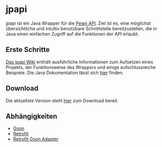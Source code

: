 # jpapi
jpapi ist ein Java Wrapper für die [Pewn API](http://pewn.de/papi/). Ziel ist es, eine möglichst übersichtliche und intuitiv benutzbare Schnittstelle bereitzustellen, die in Java einen einfachen Zugriff auf die Funktionen der API erlaubt.

## Erste Schritte
[Das jpapi Wiki](https://github.com/crykn/jpapi/wiki) enthält ausführliche Informationen zum Aufsetzen eines Projekts, der Funktionsweise des Wrappers und einige aufschlussreiche Beispiele. Die Java Dokumentation lässt sich [hier](http://crykn.github.io/jpapi-javadoc/) finden.

## Download
Die aktuellste Version steht [hier](https://github.com/crykn/jpapi/releases/) zum Download bereit.

## Abhängigkeiten
* [Gson](http://mvnrepository.com/artifact/com.google.code.gson/gson/2.8.2)
* [Retrofit](http://mvnrepository.com/artifact/com.squareup.retrofit2/retrofit/2.4.0)
* [Retrofit Gson Adapter](http://mvnrepository.com/artifact/com.squareup.retrofit2/converter-gson/2.4.0)
